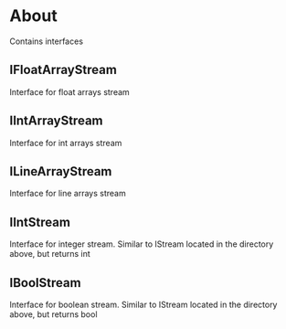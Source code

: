 # About

Contains interfaces

## IFloatArrayStream

Interface for float arrays stream

## IIntArrayStream

Interface for int arrays stream

## ILineArrayStream

Interface for line arrays stream

## IIntStream

Interface for integer stream. Similar to IStream located in the directory above, but returns int

## IBoolStream

Interface for boolean stream. Similar to IStream located in the directory above, but returns bool